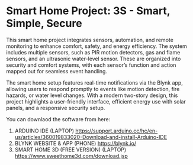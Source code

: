 # Smart Home Project: 3S - Smart, Simple, Secure

This smart home project integrates sensors, automation, and remote monitoring to enhance comfort, safety, and energy efficiency. The system includes multiple sensors, such as PIR motion detectors, gas and flame sensors, and an ultrasonic water-level sensor. These are organized into security and comfort systems, with each sensor’s function and action mapped out for seamless event handling.

The smart home setup features real-time notifications via the Blynk app, allowing users to respond promptly to events like motion detection, fire hazards, or water level changes. With a modern two-story design, this project highlights a user-friendly interface, efficient energy use with solar panels, and a responsive security setup.

You can downlaod the software from here:

1.	ARDUINO IDE (LAPTOP)
https://support.arduino.cc/hc/en-us/articles/360019833020-Download-and-install-Arduino-IDE
2.	BLYNK WEBSITE & APP (PHONE) https://blynk.io/ 
3.	SMART HOME 3D (FREE VERSION) (LAPTOP)
https://www.sweethome3d.com/download.jsp

